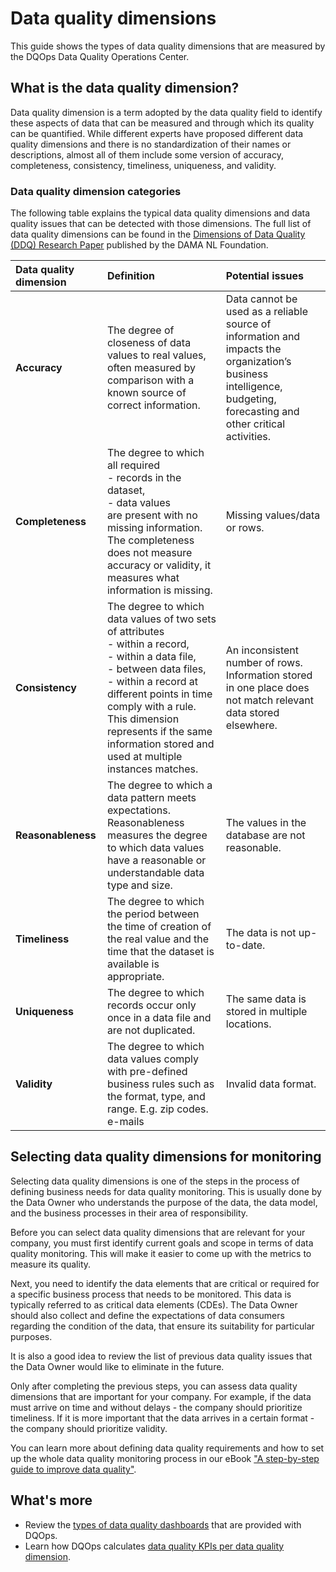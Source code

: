 # Data quality dimensions
This guide shows the types of data quality dimensions that are measured by the DQOps Data Quality Operations Center. 

## What is the data quality dimension?

Data quality dimension is a term adopted by the data quality field to identify these aspects of data that can be measured 
and through which its quality can be quantified. While different experts have proposed different data quality dimensions
and there is no standardization of their names or descriptions, almost all of them include some version of accuracy, completeness, 
consistency, timeliness, uniqueness, and validity.

### Data quality dimension categories

The following table explains the typical data quality dimensions and data quality issues that can be detected with those dimensions.
The full list of data quality dimensions can be found in the [Dimensions of Data Quality (DDQ) Research Paper](https://www.dama-nl.org/wp-content/uploads/2020/09/DDQ-Dimensions-of-Data-Quality-Research-Paper-version-1.2-d.d.-3-Sept-2020.pdf) 
published by the DAMA NL Foundation.

| Data quality dimension | Definition                                                                                                                                                                                                                                                                                                          | Potential issues                                                                                                                                                    |
|:-----------------------|:--------------------------------------------------------------------------------------------------------------------------------------------------------------------------------------------------------------------------------------------------------------------------------------------------------------------|:--------------------------------------------------------------------------------------------------------------------------------------------------------------------|
| **Accuracy**             | The degree of closeness of data values to real values, often measured by comparison with a known source of correct information.                                                                                                                                                                                     | Data cannot be used as a reliable source of information and impacts the organization’s business intelligence, budgeting, forecasting and other critical activities. |
| **Completeness**         | The degree to which all required<br/>- records in the dataset,<br/>- data values<br/>are present with no missing information.<br/>The completeness does not measure accuracy or validity, it measures what information is missing.                                                                                  | Missing values/data or rows.                                                                                                                                        |
| **Consistency**          | The degree to which data values of two sets of attributes<br/>- within a record,<br/>- within a data file,<br/>- between data files,<br/>- within a record at different points in time<br/>comply with a rule.<br/>This dimension represents if the same information stored and used at multiple instances matches. | An inconsistent number of rows. <br/>Information stored in one place does not match relevant data stored elsewhere.                                                 |
| **Reasonableness**       | The degree to which a data pattern meets expectations. Reasonableness measures the degree to which data values have a reasonable or understandable data type and size.                                                                                                                                              | The values in the database are not reasonable.                                                                                                                      |
| **Timeliness**           | The degree to which the period between the time of creation of the real value and the time that the dataset is available is appropriate.                                                                                                                                                                            | The data is not up-to-date.                                                                                                                                         |
| **Uniqueness**           | The degree to which records occur only once in a data file and are not duplicated.                                                                                                                                                                                                                                  | The same data is stored in multiple locations.                                                                                                                      |
| **Validity**             | The degree to which data values comply with pre-defined business rules such as the format, type, and range. E.g. zip codes. e-mails                                                                                                                                                                                 | Invalid data format.                                                                                                                                                |

## Selecting data quality dimensions for monitoring

Selecting data quality dimensions is one of the steps in the process of defining business needs for data quality monitoring.
This is usually done by the Data Owner who understands the purpose of the data, the data model, and the business processes 
in their area of responsibility.

Before you can select data quality dimensions that are relevant for your company, you must first identify current goals 
and scope in terms of data quality monitoring. This will make it easier to come up with the metrics to measure its quality.

Next, you need to identify the data elements that are critical or required for a specific business process that needs to 
be monitored. This data is typically referred to as critical data elements (CDEs). The Data Owner should also collect and
define the expectations of data consumers regarding the condition of the data, that ensure its suitability for particular purposes.

It is also a good idea to review the list of previous data quality issues that the Data Owner would like to eliminate in the future.

Only after completing the previous steps, you can assess data quality dimensions that are important for your company.
For example, if the data must arrive on time and without delays - the company should prioritize timeliness. If it is more
important that the data arrives in a certain format - the company should prioritize validity.

You can learn more about defining data quality requirements and how to set up the whole data quality monitoring process in our eBook 
["A step-by-step guide to improve data quality"](https://dqops.com/dqo_ebook_a_step-by-step_guide_to_improve_data_quality-2/).

## What's more
- Review the [types of data quality dashboards](types-of-data-quality-dashboards.md) that are provided with DQOps.
- Learn how DQOps calculates [data quality KPIs per data quality dimension](definition-of-data-quality-kpis.md#monthly-with-data-quality-dimensions).

